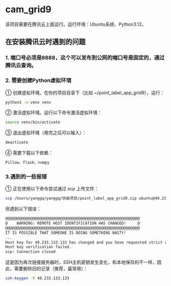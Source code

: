 # cam_grid9

该项目需要在腾讯云上面运行。运行环境：Ubuntu系统、Python3.12。

## 在安装腾讯云时遇到的问题

### 1. 端口号必须是8888，这个可以发布到公网的端口号是固定的，通过腾讯云查询。
### 2. 需要创建Python虚拟环境
  ①  创建虚拟环境。在你的项目目录下（比如 ~/point_label_app_grid9），运行：
```bash
python3 -m venv venv
```
  ② 激活虚拟环境。运行以下命令激活虚拟环境：
```bash
source venv/bin/activate
```
  ③ 退出虚拟环境（用完之后可以输入）：
```bash
deactivate
```
  ④ 需要下载以下依赖：
```bash
Pillow、flask、numpy
```
### 3.遇到的一些报错
  ① 正在使用以下命令尝试通过 scp 上传文件：
```bash
scp /Users/yanggq/yanggq/伪装项目/point_label_app_grid9.zip ubuntu@49.233.133.133:/home/ubuntu/
```
但遇到以下错误：
```bash
@@@@@@@@@@@@@@@@@@@@@@@@@@@@@@@@@@@@@@@@@@@@@@@@@@@@@@@@@@@
@    WARNING: REMOTE HOST IDENTIFICATION HAS CHANGED!     @
@@@@@@@@@@@@@@@@@@@@@@@@@@@@@@@@@@@@@@@@@@@@@@@@@@@@@@@@@@@
IT IS POSSIBLE THAT SOMEONE IS DOING SOMETHING NASTY!
...
Host key for 49.233.133.133 has changed and you have requested strict checking.
Host key verification failed.
scp: Connection closed
```
这是因为再次链接服务器时，SSH主机密钥发生变化，和本地保存的不一样，因此，需要删除旧的记录（推荐，最常用）：
```bash
ssh-keygen -R 49.233.133.133
```






